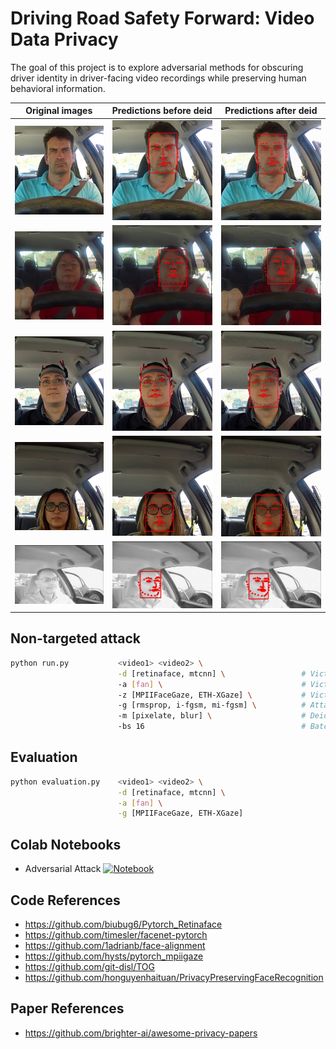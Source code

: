 # Driving Road Safety Forward: Video Data Privacy

The goal of this project is to explore adversarial methods for obscuring driver identity in driver-facing video recordings while preserving human behavioral information.


|                       Original images                        |                   Predictions before deid                    |                    Predictions after deid                     |
| :----------------------------------------------------------: | :----------------------------------------------------------: | :-----------------------------------------------------------: |
| <img width="450" alt="screen" src="assets/results/ori.jpg">  | <img width="450" alt="screen" src="assets/results/raw.jpg">  | <img width="450" alt="screen" src="assets/results/deid.jpg">  |
| <img width="450" alt="screen" src="assets/results/ori2.jpg"> | <img width="450" alt="screen" src="assets/results/raw2.jpg"> | <img width="450" alt="screen" src="assets/results/deid2.jpg"> |
| <img width="450" alt="screen" src="assets/results/ori3.jpg"> | <img width="450" alt="screen" src="assets/results/raw3.jpg"> | <img width="450" alt="screen" src="assets/results/deid3.jpg"> |
| <img width="450" alt="screen" src="assets/results/ori4.jpg"> | <img width="450" alt="screen" src="assets/results/raw4.jpg"> | <img width="450" alt="screen" src="assets/results/deid4.jpg"> |
| <img width="450" alt="screen" src="assets/results/ori5.jpg"> | <img width="450" alt="screen" src="assets/results/raw5.jpg"> | <img width="450" alt="screen" src="assets/results/deid5.jpg"> |


## Non-targeted attack

```bash
python run.py           <video1> <video2> \
                        -d [retinaface, mtcnn] \                 # Victim detector
                        -a [fan] \                               # Victim alignment
                        -z [MPIIFaceGaze, ETH-XGaze] \           # Victim gaze estimator
                        -g [rmsprop, i-fgsm, mi-fgsm] \          # Attack method
                        -m [pixelate, blur] \                    # Deid method
                        -bs 16                                   # Batch size
```

## Evaluation

```bash
python evaluation.py    <video1> <video2> \
                        -d [retinaface, mtcnn] \
                        -a [fan] \
                        -g [MPIIFaceGaze, ETH-XGaze]
```

## Colab Notebooks

- Adversarial Attack [![Notebook](https://colab.research.google.com/assets/colab-badge.svg)](https://colab.research.google.com/drive/1BXiBrxdfAK2JEW2uU7ZshKLPbD4ZSXXb?usp=sharing)

## Code References

- https://github.com/biubug6/Pytorch_Retinaface
- https://github.com/timesler/facenet-pytorch
- https://github.com/1adrianb/face-alignment
- https://github.com/hysts/pytorch_mpiigaze
- https://github.com/git-disl/TOG
- https://github.com/honguyenhaituan/PrivacyPreservingFaceRecognition

## Paper References

- https://github.com/brighter-ai/awesome-privacy-papers

